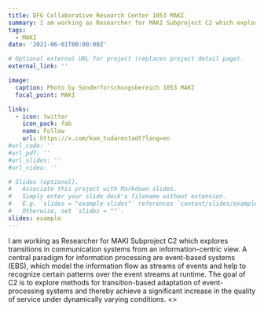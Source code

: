 ```yaml
---
title: DFG Collaborative Research Center 1053 MAKI
summary: I am working as Researcher for MAKI Subproject C2 which explores transitions in communication systems from an information-centric view. 
tags:
  - MAKI
date: '2021-06-01T00:00:00Z'

# Optional external URL for project (replaces project detail page).
external_link: ''

image:
  caption: Photo by Sonderforschungsbereich 1053 MAKI
  focal_point: MAKI

links:
  - icon: twitter
    icon_pack: fab
    name: Follow
    url: https://x.com/kom_tudarmstadt?lang=en
#url_code: ''
#url_pdf: ''
#url_slides: ''
#url_video: ''

# Slides (optional).
#   Associate this project with Markdown slides.
#   Simply enter your slide deck's filename without extension.
#   E.g. `slides = "example-slides"` references `content/slides/example-slides.md`.
#   Otherwise, set `slides = ""`.
slides: example
---
```


I am working as Researcher for MAKI Subproject C2 which explores transitions in communication systems from an information-centric view. A central paradigm for information processing are event-based systems (EBS), which model the information flow as streams of events and help to recognize certain patterns over the event streams at runtime. The goal of C2 is to explore methods for transition-based adaptation of event-processing systems and thereby achieve a significant increase in the quality of service under dynamically varying conditions.
<>